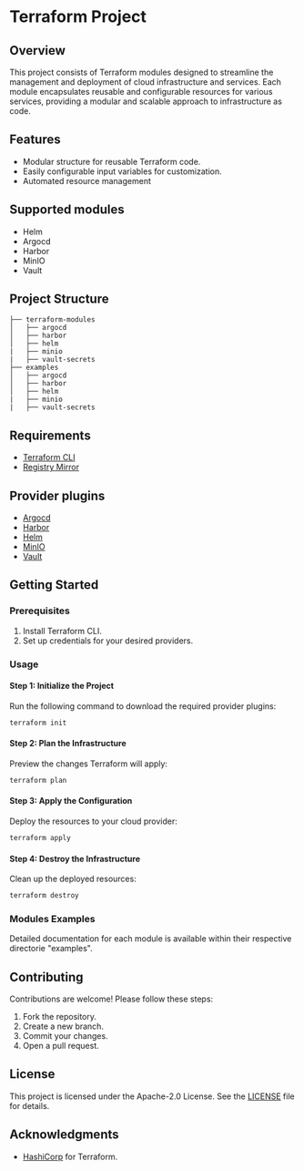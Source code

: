 # Terraform Project

## Overview

This project consists of Terraform modules designed to streamline the management and deployment of cloud infrastructure and services. Each module encapsulates reusable and configurable resources for various services, providing a modular and scalable approach to infrastructure as code.

## Features

- Modular structure for reusable Terraform code.
- Easily configurable input variables for customization.
- Automated resource management

## Supported modules

- Helm
- Argocd
- Harbor
- MinIO
- Vault

## Project Structure

```plaintext
├── terraform-modules
│   ├── argocd
│   ├── harbor
│   ├── helm
|   ├── minio
|   ├── vault-secrets
├── examples
│   ├── argocd
│   ├── harbor
│   ├── helm
|   ├── minio
|   ├── vault-secrets
```

## Requirements

- [Terraform CLI](https://developer.hashicorp.com/terraform/downloads)
- [Registry Mirror](https://docs.comcloud.xyz)

## Provider plugins

- [Argocd](https://registry.terraform.io/providers/argoproj-labs/argocd/latest)
- [Harbor](https://registry.terraform.io/providers/goharbor/harbor/latest)
- [Helm](https://registry.terraform.io/providers/hashicorp/helm/latest)
- [MinIO](https://registry.terraform.io/providers/aminueza/minio/latest)
- [Vault](https://registry.terraform.io/providers/hashicorp/vault/latest)

## Getting Started

### Prerequisites

1. Install Terraform CLI.
2. Set up credentials for your desired providers.

### Usage

#### Step 1: Initialize the Project

Run the following command to download the required provider plugins:

```bash
terraform init
```

#### Step 2: Plan the Infrastructure

Preview the changes Terraform will apply:

```bash
terraform plan
```

#### Step 3: Apply the Configuration

Deploy the resources to your cloud provider:

```bash
terraform apply
```

#### Step 4: Destroy the Infrastructure

Clean up the deployed resources:

```bash
terraform destroy
```

### Modules Examples

Detailed documentation for each module is available within their respective directorie "examples".

## Contributing

Contributions are welcome! Please follow these steps:

1. Fork the repository.
2. Create a new branch.
3. Commit your changes.
4. Open a pull request.

## License

This project is licensed under the Apache-2.0 License. See the [LICENSE](LICENSE) file for details.

## Acknowledgments

- [HashiCorp](https://www.hashicorp.com/) for Terraform.
